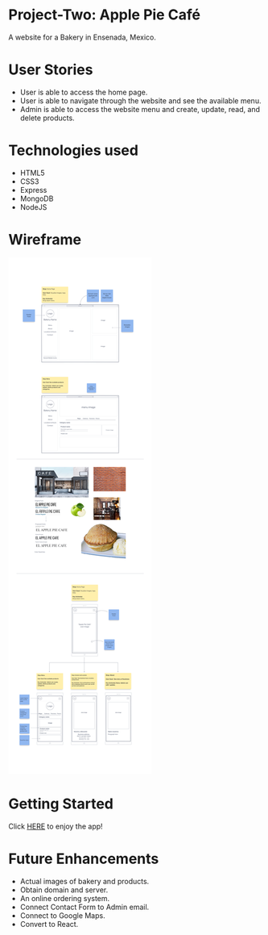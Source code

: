 # Project-Two: Apple Pie Café

A website for a Bakery in Ensenada, Mexico. 

# User Stories

- User is able to access the home page.
- User is able to navigate through the website and see the available menu.
- Admin is able to access the website menu and create, update, read, and delete products. 

# Technologies used

- HTML5
- CSS3
- Express
- MongoDB
- NodeJS

# Wireframe

![Wireframe image](/assets/ApplePieCafe%20Wireframe.png)

# Getting Started

Click [HERE](url) to enjoy the app!

# Future Enhancements

- Actual images of bakery and products.
- Obtain domain and server. 
- An online ordering system.
- Connect Contact Form to Admin email. 
- Connect to Google Maps. 
- Convert to React.

